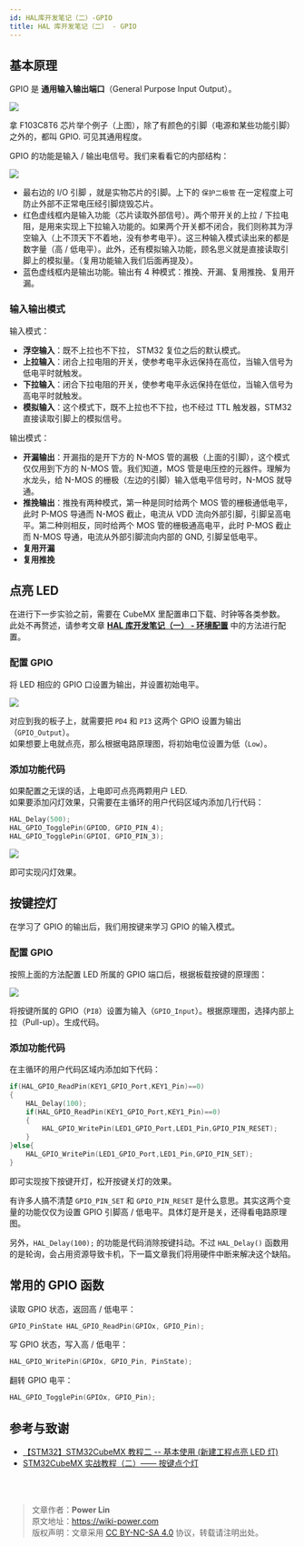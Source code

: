 ```yaml
---
id: HAL库开发笔记（二）-GPIO
title: HAL 库开发笔记（二） - GPIO
---
```


## 基本原理

GPIO 是 **通用输入输出端口**（General Purpose Input Output）。

![](https://wiki-media-1253965369.cos.ap-guangzhou.myqcloud.com/img/20200615205256.jpg)

拿 F103C8T6 芯片举个例子（上图），除了有颜色的引脚（电源和某些功能引脚）之外的，都叫 GPIO. 可见其通用程度。

GPIO 的功能是输入 / 输出电信号。我们来看看它的内部结构：

![](https://wiki-media-1253965369.cos.ap-guangzhou.myqcloud.com/img/20200615211744.jpg)


- 最右边的 I/O 引脚 ，就是实物芯片的引脚。上下的 `保护二极管` 在一定程度上可防止外部不正常电压经引脚烧毁芯片。
- 红色虚线框内是输入功能（芯片读取外部信号）。两个带开关的上拉 / 下拉电阻，是用来实现上下拉输入功能的。如果两个开关都不闭合，我们则称其为浮空输入（上不顶天下不着地，没有参考电平）。这三种输入模式读出来的都是数字量（高 / 低电平）。此外，还有模拟输入功能，顾名思义就是直接读取引脚上的模拟量。（复用功能输入我们后面再提及）。
- 蓝色虚线框内是输出功能。输出有 4 种模式：推挽、开漏、复用推挽、复用开漏。

### 输入输出模式

输入模式：

- **浮空输入**：既不上拉也不下拉， STM32 复位之后的默认模式。
- **上拉输入**：闭合上拉电阻的开关，使参考电平永远保持在高位，当输入信号为低电平时就触发。
- **下拉输入**：闭合下拉电阻的开关，使参考电平永远保持在低位，当输入信号为高电平时就触发。
- **模拟输入**：这个模式下，既不上拉也不下拉，也不经过 TTL 触发器，STM32 直接读取引脚上的模拟信号。

输出模式：

- **开漏输出**：开漏指的是开下方的 N-MOS 管的漏极（上面的引脚），这个模式仅仅用到下方的 N-MOS 管。我们知道，MOS 管是电压控的元器件。理解为水龙头，给 N-MOS 的栅极（左边的引脚）输入低电平信号时，N-MOS 就导通。
- **推挽输出**：推挽有两种模式，第一种是同时给两个 MOS 管的栅极通低电平，此时 P-MOS 导通而 N-MOS 截止，电流从 VDD 流向外部引脚，引脚呈高电平。第二种则相反，同时给两个 MOS 管的栅极通高电平，此时 P-MOS 截止而 N-MOS 导通，电流从外部引脚流向内部的 GND, 引脚呈低电平。
- **复用开漏**
- **复用推挽**





## 点亮 LED


在进行下一步实验之前，需要在 CubeMX 里配置串口下载、时钟等各类参数。  
此处不再赘述，请参考文章 [**HAL 库开发笔记（一） - 环境配置**](https://wiki-power.com/HAL%E5%BA%93%E5%BC%80%E5%8F%91%E7%AC%94%E8%AE%B0%EF%BC%88%E4%B8%80%EF%BC%89-%E7%8E%AF%E5%A2%83%E9%85%8D%E7%BD%AE#%E9%A1%B9%E7%9B%AE%E7%9A%84%E9%85%8D%E7%BD%AE) 中的方法进行配置。


### 配置 GPIO

将 LED 相应的 GPIO 口设置为输出，并设置初始电平。

![](https://wiki-media-1253965369.cos.ap-guangzhou.myqcloud.com/img/20210205150422.png)

对应到我的板子上，就需要把 `PD4` 和 `PI3` 这两个 GPIO 设置为输出（`GPIO_Output`）。  
如果想要上电就点亮，那么根据电路原理图，将初始电位设置为低（`Low`）。

### 添加功能代码

如果配置之无误的话，上电即可点亮两颗用户 LED.   
如果要添加闪灯效果，只需要在主循环的用户代码区域内添加几行代码：

```c
HAL_Delay(500);
HAL_GPIO_TogglePin(GPIOD, GPIO_PIN_4);
HAL_GPIO_TogglePin(GPIOI, GPIO_PIN_3);
```

![](https://wiki-media-1253965369.cos.ap-guangzhou.myqcloud.com/img/20210205151322.png)

即可实现闪灯效果。



## 按键控灯

在学习了 GPIO 的输出后，我们用按键来学习 GPIO 的输入模式。

### 配置 GPIO

按照上面的方法配置 LED 所属的 GPIO 端口后，根据板载按键的原理图：

![](https://wiki-media-1253965369.cos.ap-guangzhou.myqcloud.com/img/20210205150422.png)

将按键所属的 GPIO（`PI8`）设置为输入（`GPIO_Input`）。根据原理图，选择内部上拉（Pull-up）。生成代码。

### 添加功能代码

在主循环的用户代码区域内添加如下代码：

```c
if(HAL_GPIO_ReadPin(KEY1_GPIO_Port,KEY1_Pin)==0)
{
	HAL_Delay(100);
	if(HAL_GPIO_ReadPin(KEY1_GPIO_Port,KEY1_Pin)==0)
	{
		HAL_GPIO_WritePin(LED1_GPIO_Port,LED1_Pin,GPIO_PIN_RESET);
	}
}else{
	HAL_GPIO_WritePin(LED1_GPIO_Port,LED1_Pin,GPIO_PIN_SET);
}
```

即可实现按下按键开灯，松开按键关灯的效果。

有许多人搞不清楚 `GPIO_PIN_SET` 和 `GPIO_PIN_RESET` 是什么意思。其实这两个变量的功能仅仅为设置 GPIO 引脚高 / 低电平。具体灯是开是关，还得看电路原理图。

另外，`HAL_Delay(100);` 的功能是代码消除按键抖动。不过 `HAL_Delay()` 函数用的是轮询，会占用资源导致卡机，下一篇文章我们将用硬件中断来解决这个缺陷。

## 常用的 GPIO 函数

读取 GPIO 状态，返回高 / 低电平：

```c
GPIO_PinState HAL_GPIO_ReadPin(GPIOx, GPIO_Pin);
```

写 GPIO 状态，写入高 / 低电平：

```c
HAL_GPIO_WritePin(GPIOx, GPIO_Pin, PinState);
```

翻转 GPIO 电平：

```c
HAL_GPIO_TogglePin(GPIOx, GPIO_Pin);
```



## 参考与致谢 

- [【STM32】STM32CubeMX 教程二 -- 基本使用 (新建工程点亮 LED 灯)](https://blog.csdn.net/as480133937/article/details/98947162)
- [STM32CubeMX 实战教程（二）—— 按键点个灯](https://blog.csdn.net/weixin_43892323/article/details/104343933)


<br />

<br />

> 文章作者：**Power Lin**  
> 原文地址：<https://wiki-power.com>  
> 版权声明：文章采用 [CC BY-NC-SA 4.0](https://creativecommons.org/licenses/by/4.0/deed.zh) 协议，转载请注明出处。
